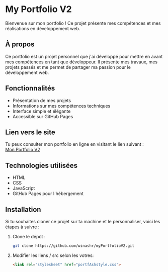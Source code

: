 # My Portfolio V2

Bienvenue sur mon portfolio ! Ce projet présente mes compétences et mes réalisations en développement web.

## À propos

Ce portfolio est un projet personnel que j'ai développé pour mettre en avant mes compétences en tant que développeur. Il présente mes travaux, mes projets passés et me permet de partager ma passion pour le développement web.

## Fonctionnalités

- Présentation de mes projets
- Informations sur mes compétences techniques
- Interface simple et élégante
- Accessible sur GitHub Pages

## Lien vers le site

Tu peux consulter mon portfolio en ligne en visitant le lien suivant :  
[Mon Portfolio V2](https://winashr.github.io/myPortfolioV2/)

## Technologies utilisées

- HTML
- CSS
- JavaScript
- GitHub Pages pour l'hébergement

## Installation

Si tu souhaites cloner ce projet sur ta machine et le personnaliser, voici les étapes à suivre :

1. Clone le dépôt :

   ```bash
   git clone https://github.com/winashr/myPortfolioV2.git
   ```
2. Modifier les liens / src selon les votres:
   ```html
   <link rel="stylesheet" href="portfAshstyle.css">
   ```


